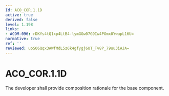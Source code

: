 ```yaml
---
Id: ACO_COR.1.1D
active: true
derived: false
level: 1.198
links:
- ACOM-096: rDKYs4tQ1xp4LtB4-lymGGw07G9Iw4POmx0YwupL16U=
normative: true
ref: ''
reviewed: uoSO6Qqx3AWfMdL5z6k4gfygj6UT_Tv8P_79uu3iAJA=
---
```


# ACO_COR.1.1D

The developer shall provide composition rationale for the base component.